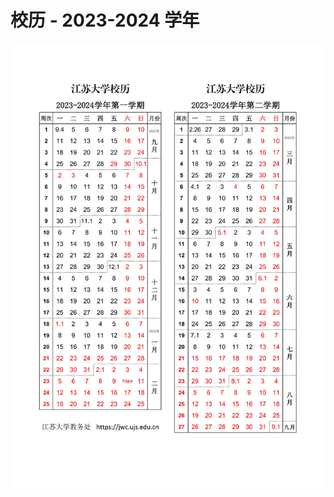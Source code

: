 # 校历 - 2023-2024 学年

<a data-fancybox title="" href="https://image.ujs1902.com/img/202410231713480.jpg">![](./pic/2023-2024.jpg)</a>